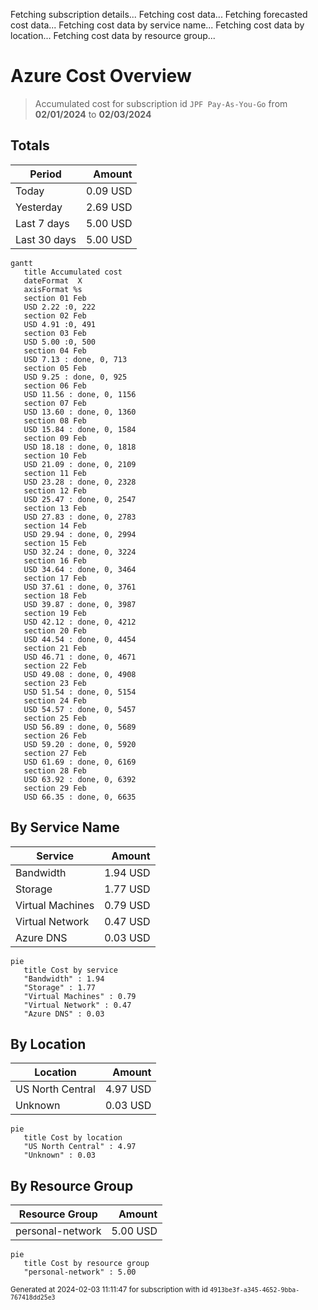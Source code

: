 Fetching subscription details...
Fetching cost data...
Fetching forecasted cost data...
Fetching cost data by service name...
Fetching cost data by location...
Fetching cost data by resource group...
# Azure Cost Overview

> Accumulated cost for subscription id `JPF Pay-As-You-Go` from **02/01/2024** to **02/03/2024**

## Totals

|Period|Amount|
|---|---:|
|Today|0.09 USD|
|Yesterday|2.69 USD|
|Last 7 days|5.00 USD|
|Last 30 days|5.00 USD|

```mermaid
gantt
   title Accumulated cost
   dateFormat  X
   axisFormat %s
   section 01 Feb
   USD 2.22 :0, 222
   section 02 Feb
   USD 4.91 :0, 491
   section 03 Feb
   USD 5.00 :0, 500
   section 04 Feb
   USD 7.13 : done, 0, 713
   section 05 Feb
   USD 9.25 : done, 0, 925
   section 06 Feb
   USD 11.56 : done, 0, 1156
   section 07 Feb
   USD 13.60 : done, 0, 1360
   section 08 Feb
   USD 15.84 : done, 0, 1584
   section 09 Feb
   USD 18.18 : done, 0, 1818
   section 10 Feb
   USD 21.09 : done, 0, 2109
   section 11 Feb
   USD 23.28 : done, 0, 2328
   section 12 Feb
   USD 25.47 : done, 0, 2547
   section 13 Feb
   USD 27.83 : done, 0, 2783
   section 14 Feb
   USD 29.94 : done, 0, 2994
   section 15 Feb
   USD 32.24 : done, 0, 3224
   section 16 Feb
   USD 34.64 : done, 0, 3464
   section 17 Feb
   USD 37.61 : done, 0, 3761
   section 18 Feb
   USD 39.87 : done, 0, 3987
   section 19 Feb
   USD 42.12 : done, 0, 4212
   section 20 Feb
   USD 44.54 : done, 0, 4454
   section 21 Feb
   USD 46.71 : done, 0, 4671
   section 22 Feb
   USD 49.08 : done, 0, 4908
   section 23 Feb
   USD 51.54 : done, 0, 5154
   section 24 Feb
   USD 54.57 : done, 0, 5457
   section 25 Feb
   USD 56.89 : done, 0, 5689
   section 26 Feb
   USD 59.20 : done, 0, 5920
   section 27 Feb
   USD 61.69 : done, 0, 6169
   section 28 Feb
   USD 63.92 : done, 0, 6392
   section 29 Feb
   USD 66.35 : done, 0, 6635
```

## By Service Name

|Service|Amount|
|---|---:|
|Bandwidth|1.94 USD|
|Storage|1.77 USD|
|Virtual Machines|0.79 USD|
|Virtual Network|0.47 USD|
|Azure DNS|0.03 USD|

```mermaid
pie
   title Cost by service
   "Bandwidth" : 1.94
   "Storage" : 1.77
   "Virtual Machines" : 0.79
   "Virtual Network" : 0.47
   "Azure DNS" : 0.03
```

## By Location

|Location|Amount|
|---|---:|
|US North Central|4.97 USD|
|Unknown|0.03 USD|

```mermaid
pie
   title Cost by location
   "US North Central" : 4.97
   "Unknown" : 0.03
```

## By Resource Group

|Resource Group|Amount|
|---|---:|
|personal-network|5.00 USD|

```mermaid
pie
   title Cost by resource group
   "personal-network" : 5.00
```

<sup>Generated at 2024-02-03 11:11:47 for subscription with id `4913be3f-a345-4652-9bba-767418dd25e3`</sup>
